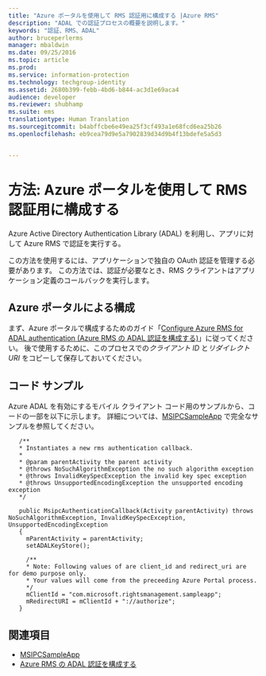 ```yaml
---
title: "Azure ポータルを使用して RMS 認証用に構成する |Azure RMS"
description: "ADAL での認証プロセスの概要を説明します。"
keywords: "認証、RMS、ADAL"
author: bruceperlerms
manager: mbaldwin
ms.date: 09/25/2016
ms.topic: article
ms.prod: 
ms.service: information-protection
ms.technology: techgroup-identity
ms.assetid: 2680b399-febb-4bd6-b844-ac3d1e69aca4
audience: developer
ms.reviewer: shubhamp
ms.suite: ems
translationtype: Human Translation
ms.sourcegitcommit: b4abffcbe6e49ea25f3cf493a1e68fcd6ea25b26
ms.openlocfilehash: eb9cea79d9e5a7902839d34d9b4f13bdefe5a5d3


---
```


# 方法: Azure ポータルを使用して RMS 認証用に構成する

Azure Active Directory Authentication Library (ADAL) を利用し、アプリに対して Azure RMS で認証を実行する。

この方法を使用するには、アプリケーションで独自の OAuth 認証を管理する必要があります。 この方法では、認証が必要なとき、RMS クライアントはアプリケーション定義のコールバックを実行します。

## Azure ポータルによる構成
まず、Azure ポータルで構成するためのガイド「[Configure Azure RMS for ADAL authentication (Azure RMS の ADAL 認証を構成する)](adal-auth.md)」に従ってください。 後で使用するために、このプロセスでの*クライアント ID* と*リダイレクト URI* をコピーして保存しておいてください。

## コード サンプル
Azure ADAL を有効にするモバイル クライアント コード用のサンプルから、コードの一部を以下に示します。 詳細については、[MSIPCSampleApp](https://github.com/AzureAD/rms-sdk-ui-for-android/tree/master/samples/MsipcSampleApp) で完全なサンプルを参照してください。

       /**
       * Instantiates a new rms authentication callback.
       *
       * @param parentActivity the parent activity
       * @throws NoSuchAlgorithmException the no such algorithm exception
       * @throws InvalidKeySpecException the invalid key spec exception
       * @throws UnsupportedEncodingException the unsupported encoding exception
       */

       public MsipcAuthenticationCallback(Activity parentActivity) throws NoSuchAlgorithmException, InvalidKeySpecException, UnsupportedEncodingException
       {
         mParentActivity = parentActivity;
         setADALKeyStore();

         /**
         * Note: Following values of are client_id and redirect_uri are for demo purpose only.
         * Your values will come from the preceeding Azure Portal process.
         */
         mClientId = "com.microsoft.rightsmanagement.sampleapp";
         mRedirectURI = mClientId + "://authorize";
       }


## 関連項目

- [MSIPCSampleApp](https://github.com/AzureAD/rms-sdk-ui-for-android/tree/master/samples/MsipcSampleApp)
- [Azure RMS の ADAL 認証を構成する](adal-auth.md)



<!--HONumber=Sep16_HO5-->


